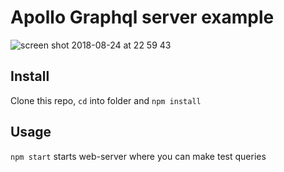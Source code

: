 # Apollo Graphql server example

![screen shot 2018-08-24 at 22 59 43](https://user-images.githubusercontent.com/299118/44605301-75327c80-a7f1-11e8-9d0e-15fb11d065a6.png)


## Install

Clone this repo, `cd` into folder and `npm install`

## Usage

`npm start` starts web-server where you can make test queries
